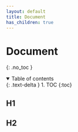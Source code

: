 ```yaml
---
layout: default
title: Document
has_children: true
---
```


# Document
{: .no_toc }

<details open markdown="block">
  <summary>
    Table of contents
  </summary>
  {: .text-delta }
1. TOC
{:toc}
</details>

## H1
## H2
